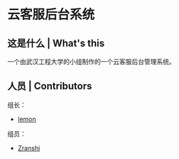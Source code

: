 # 云客服后台系统

## 这是什么 | What's this
一个由武汉工程大学的小组制作的一个云客服后台管理系统。

## 人员 | Contributors
组长：
- [lemon](https://github.com/ws806416409)


组员：
- [Zranshi](https://github.com/Zranshi)

